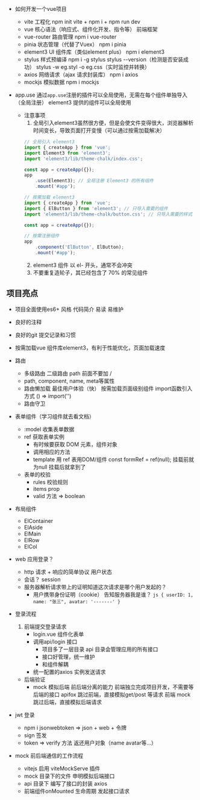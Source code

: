- 如何开发一个vue项目
   - vite 工程化 
          npm init vite + npm i + npm run dev
   - vue 核心语法（响应式、组件化开发、指令等）
          前端框架
   - vue-router 路由管理 
          npm i vue-router
   - pinia 状态管理（代替了Vuex）
          npm i pinia
   - element3 UI 组件库（类似element plus）
          npm i element3
   - stylus 样式预编译
          npm i -g stylus
          stylus --version（检测是否安装成功）
          stylus -w eg.styl -o eg.css（实时监控并转换）
   - axios 网络请求（ajax 请求封装库）
          npm i axios
   - mockjs 模拟数据
          npm i mockjs

- app.use
    通过`app.use`注册的插件可以全局使用，无需在每个组件单独导入（全局注册）
    element3 提供的组件可以全局使用
   - 注意事项
        1. 全局引入element3虽然很方便，但是会使文件变得很大，浏览器解析时间变长，导致页面打开变慢（可以通过按需加载解决）
        ```js
        // 全局引入 element3
        import { createApp } from 'vue';
        import Element3 from 'element3';
        import 'element3/lib/theme-chalk/index.css';

        const app = createApp({});
        app
            .use(Element3); // 全局注册 Element3 的所有组件
            .mount('#app');
        ```
        ```js
        // 按需加载 element3
        import { createApp } from 'vue';
        import { ElButton } from 'element3'; // 只导入需要的组件
        import 'element3/lib/theme-chalk/button.css'; // 只导入需要的样式

        const app = createApp({});

        // 按需注册组件
        app
            .component('ElButton', ElButton);
            .mount('#app');
        ```
        2. element3 组件 以 el- 开头，通常不会冲突
        3. 不要重复造轮子，其已经包含了 70% 的常见组件


## 项目亮点
- 项目全面使用es6+ 风格
    代码简介 易读 易维护
- 良好的注释 
- 良好的git 提交记录和习惯

- 按需加载vue 组件库element3，有利于性能优化，页面加载速度
- 路由
   - 多级路由
        二级路由 path 前面不要加 /
   - path, component, name, meta等属性
   - 路由懒加载
        最佳用户体验（快）
        按需加载页面级别组件 import函数引入方式 () => import('')
   - 路由守卫

- 表单组件（学习组件就去看文档）
    - :model 收集表单数据
    - ref 获取表单实例
         - 有时候要获取 DOM 元素，组件对象
         - 调用相应的方法
         - template 用 ref 表用DOM/组件
               const formRef = ref(null); 挂载前就为null
               挂载后就拿到了
    - 表单的校验
         - rules 校验规则
         - items prop
         - valid 方法 => boolean
- 布局组件
    - ElContainer
    - ElAside
    - ElMain    
    - ElRow
    - ElCol

- web 应用登录？
    - http 请求 + 响应的简单协议  用户状态
    - 会话？ session
    - 服务器解析请求带上的证明知道这次请求是哪个用户发起的？ 
         - 用户携带身份证明（cookie） 告知服务器我是谁？
          ```js
          {
               userID: 1,
               name: "张三",
               avatar: '-------'
          }
          ```


- 登录流程
    1. 前端提交登录请求
        - login.vue 组件化表单
        - 调用api/login 接口
             - 项目多了一层目录 api 目录会管理应用的所有接口
             - 接口好管理，统一维护
             - 和组件解耦
        - 统一配置的axios 实例发送请求
   - 后端验证
        - mock 模拟后端 
          前后端分离的能力 前端独立完成项目开发，不需要等后端的接口
               apifox 跳过前端，直接模拟get/post 等请求
               前端 mock 跳过后端，直接模拟后端请求

- jwt 登录
   - npm i jsonwebtoken  =>  json + web + 令牌 
   - sign 签发 
   - token => verify 方法 返还用户对象（name avatar等...）

- mock 前后端通信的工作流程
   - vitejs 启用 viteMockServe 插件
   - mock 目录下的文件 申明模拟后端接口
   - api 目录下 编写了接口的封装 axios
   - 前端组件onMounted 生命周期 发起接口请求
